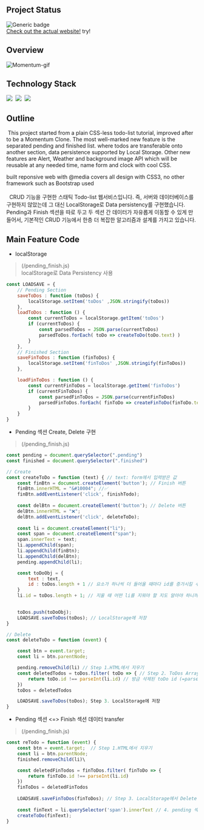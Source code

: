 ## Project Status
![Generic badge](https://img.shields.io/badge/build-passing-green.svg)
<br/> [Check out the actual website!](https://beegramin9.github.io/HCJ-Nomad-MomentumClone/) try!

## Overview
![Momentum-gif](https://user-images.githubusercontent.com/58083434/126057509-6426d913-ca34-4ba5-9e86-811d2b76c9f3.gif)


## Technology Stack
<img src="https://img.shields.io/badge/HTML5-E34F26?style=flat-square&logo=HTML5&logoColor=white"/></a>&nbsp;
<img src="https://img.shields.io/badge/CSS3-1572B6?style=flat-square&logo=CSS3&logoColor=white"/></a>&nbsp;
<img src="https://img.shields.io/badge/Javascript-F7DF1E?style=flat-square&logo=JavaScript&logoColor=white"/></a>

## Outline
&nbsp;This project started from a plain CSS-less todo-list tutorial, improved after to be a Momentum Clone. The most well-marked new feature is the separated pending and finished list. where todos are transferable onto another section, data persistence supported by Local Storage. Other new features are Alert, Weather and background image API which will be reusable at any needed time, name form and clock with cool CSS.

built reponsive web with @media
covers all design with CSS3, no other framework such as Bootstrap used
<br/><br/>
&nbsp; 
CRUD 기능을 구현한 스태틱 Todo-list 웹서비스입니다. 즉, 서버와 데이터베이스를 구현하지 않았는데 그 대신 LocalStorage로 Data persistency를 구현했습니다. Pending과 Finish 섹션을 따로 두고 두 섹션 간 데이터가 자유롭게 이동할 수 있게 만들어서, 기본적인 CRUD 기능에서 한층 더 복잡한 알고리즘과 설계를 가지고 있습니다.


## Main Feature Code
- localStorage <br/>
> (/pending_finish.js) <br/>
> localStorage로 Data Persistency 사용 <br/>
```js
const LOADSAVE = {
    // Pending Section
    saveToDos : function (toDos) {
        localStorage.setItem('toDos' ,JSON.stringify(toDos))
    },
    loadToDos : function () {
        const currentToDos = localStorage.getItem('toDos')
        if (currentToDos) {
            const parsedToDos = JSON.parse(currentToDos)
            parsedToDos.forEach( toDo => createToDo(toDo.text) )
        }
    },
    // Finished Section
    saveFinToDos : function (finToDos) {
        localStorage.setItem('finToDos' ,JSON.stringify(finToDos))
    },

    loadFinToDos : function () {
        const currentFinToDos = localStorage.getItem('finToDos')
        if (currentFinToDos) {
            const parsedFinToDos = JSON.parse(currentFinToDos)
            parsedFinToDos.forEach( finToDo => createFinToDo(finToDo.text) )
        }
    }
}
```
- Pending 섹션 Create, Delete 구현 <br/>
> (/pending_finish.js) <br/>
```js
const pending = document.querySelector(".pending")
const finished = document.querySelector(".finished")

// Create
const createToDo = function (text) { // text: form에서 입력받은 값
    const finBtn = document.createElement('button'); // Finish 버튼
    finBtn.innerHTML = "&#10004"; //✅
    finBtn.addEventListener('click', finishTodo);
    
    const delBtn = document.createElement('button'); // Delete 버튼
    delBtn.innerHTML = "❌";
    delBtn.addEventListener('click', deleteToDo);
    
    const li = document.createElement("li");
    const span = document.createElement("span");
    span.innerText = text;
    li.appendChild(span);
    li.appendChild(finBtn);
    li.appendChild(delBtn);
    pending.appendChild(li);

    const toDoObj = {
        text : text,
        id : toDos.length + 1 // 요소가 하나씩 더 들어올 때마다 id를 증가시킬 수 있는 좋은 로직
    }
    li.id = toDos.length + 1; // 지울 때 어떤 li를 지워야 할 지도 알아야 하니까 li에도 id가 필요하다
    

    toDos.push(toDoObj);
    LOADSAVE.saveToDos(toDos); // LocalStorage에 저장
}

// Delete 
const deleteToDo = function (event) {

    const btn = event.target;
    const li = btn.parentNode;

    pending.removeChild(li) // Step 1.HTML에서 지우기
    const deletedTodos = toDos.filter( toDo => { // Step 2. ToDos Array Update
        return toDo.id !== parseInt(li.id) // 방금 삭제된 toDo id (=parseInt(li.id) 제외 모든 toDo를 리턴한다
    })
    toDos = deletedTodos

    LOADSAVE.saveToDos(toDos); Step 3. LocalStorage에 저장
}
```
- Pending 섹션 <=> Finish 섹션 데이터 transfer <br/>
> (/pending_finish.js) <br/>

```js
const reTodo = function (event) {
    const btn = event.target;  // Step 1.HTML에서 지우기
    const li = btn.parentNode;
    finished.removeChild(li)\

    const deletedFinTodos = finToDos.filter( finToDo => { 
        return finToDo.id !== parseInt(li.id)
    })
    finToDos = deletedFinTodos
    
    LOADSAVE.saveFinToDos(finToDos); // Step 3. LocalStorage에서 Delete
    
    const finText = li.querySelector('span').innerText // 4. pending 섹션으로 다시 돌려 놓기
    createToDo(finText);
}

```
